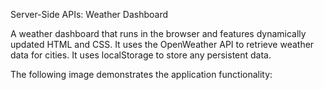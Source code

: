 Server-Side APIs: Weather Dashboard

A weather dashboard that runs in the browser and features dynamically updated HTML and CSS. It uses the OpenWeather API to retrieve weather data for cities. It uses localStorage to store any persistent data.

The following image demonstrates the application functionality:
